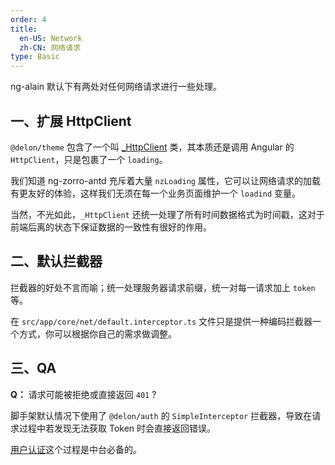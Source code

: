 ```yaml
---
order: 4
title:
  en-US: Network
  zh-CN: 网络请求
type: Basic
---
```


ng-alain 默认下有两处对任何网络请求进行一些处理。

## 一、扩展 HttpClient

`@delon/theme` 包含了一个叫 [_HttpClient](//github.com/cipchk/delon/blob/master/src/core/theme/services/http/http.client.ts) 类，其本质还是调用 Angular 的 `HttpClient`，只是包裹了一个 `loading`。

我们知道 ng-zorro-antd 充斥着大量 `nzLoading` 属性，它可以让网络请求的加载有更友好的体验，这样我们无须在每一个业务页面维护一个 `loadind` 变量。

当然，不光如此，`_HttpClient` 还统一处理了所有时间数据格式为时间戳，这对于前端后离的状态下保证数据的一致性有很好的作用。

## 二、默认拦截器

拦截器的好处不言而喻；统一处理服务器请求前缀，统一对每一请求加上 `token` 等。

在 `src/app/core/net/default.interceptor.ts` 文件只是提供一种编码拦截器一个方式，你可以根据你自己的需求做调整。

## 三、QA

**Q：** 请求可能被拒绝或直接返回 `401` ?

脚手架默认情况下使用了 `@delon/auth` 的 `SimpleInterceptor` 拦截器，导致在请求过程中若发现无法获取 Token 时会直接返回错误。

[用户认证](http://ng-alain.com/docs/auth)这个过程是中台必备的。
